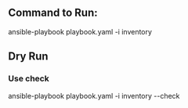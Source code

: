 ## Command to Run:
   ansible-playbook playbook.yaml -i inventory
## Dry Run
### Use check
   ansible-playbook playbook.yaml -i inventory   --check

